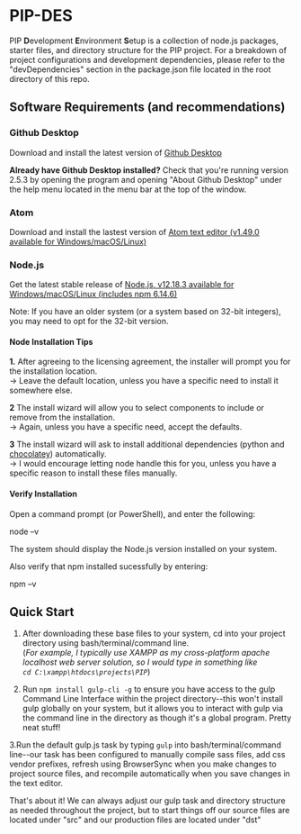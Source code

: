 # PIP-DES

PIP **D**evelopment **E**nvironment **S**etup is a collection of node.js packages, starter files, and directory structure for the PIP project. For a breakdown of project configurations and development dependencies, please refer to the "devDependencies" section in the package.json file located in the root directory of this repo.

## Software Requirements (and recommendations)

### Github Desktop
Download and install the latest version of <a href="https://desktop.github.com/">Github Desktop</a>

**Already have Github Desktop installed?** Check that you're running version 2.5.3 by opening the program and opening "About Github Desktop" under the help menu located in the menu bar at the top of the window. 

### Atom 
Download and install the lastest version of <a href="https://atom.io/" target="_blank"> Atom text editor (v1.49.0 available for Windows/macOS/Linux)</a>

### Node.js
Get the latest stable release of <a href="https://nodejs.org/en/download/" target="_blank">Node.js, v12.18.3 available for Windows/macOS/Linux (includes npm 6.14.6) </a>

Note: If you have an older system (or a system based on 32-bit integers), you may need to opt for the 32-bit version.

#### Node Installation Tips

**1.** After agreeing to the licensing agreement, the installer will prompt you for the installation location. 
 <br> -> Leave the default location, unless you have a specific need to install it somewhere else.

**2** The install wizard will allow you to select components to include or remove from the installation. 
  <br> -> Again, unless you have a specific need, accept the defaults.

**3** The install wizard will ask to install additional dependencies (python and <a href="https://chocolatey.org/packages/nodejs">chocolatey</a>) automatically.
 <br>  -> I would encourage letting node handle this for you, unless you have a specific reason to install these files manually. 


#### Verify Installation
Open a command prompt (or PowerShell), and enter the following:

node –v

The system should display the Node.js version installed on your system. 

Also verify that npm installed sucessfully by entering:

npm –v

## Quick Start


1. After downloading these base files to your system, cd into your project directory using bash/terminal/command line. <br>  (*For example, I typically use XAMPP as my cross-platform apache localhost web server solution, so I would type in something like <br>``` cd C:\xampp\htdocs\projects\PIP ```*)

2. Run ```npm install gulp-cli -g``` to ensure you have access to the gulp Command Line Interface within the project directory--this won't install gulp globally on your system, but it allows you to interact with gulp via the command line in the directory as though it's a global program. Pretty neat stuff!

3.Run the default gulp.js task by typing ```gulp``` into bash/terminal/command line--our task has been configured to manually compile sass files, add css vendor prefixes, refresh using BrowserSync when you make changes to project source files, and recompile automatically when you save changes in the text editor.


That's about it! We can always adjust our gulp task and directory structure as needed throughout the project, but to start things off our source files are located under "src" and our production files are located under "dst" 


